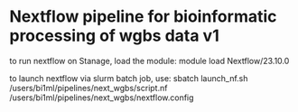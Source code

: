 # Nextflow pipeline for bioinformatic processing of wgbs data v1

to run nextflow on Stanage, load the module: module load Nextflow/23.10.0

to launch nextflow via slurm batch job, use: sbatch launch_nf.sh /users/bi1ml/pipelines/next_wgbs/script.nf /users/bi1ml/pipelines/next_wgbs/nextflow.config